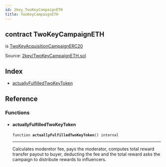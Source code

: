 ```yaml
---
id: 2key_TwoKeyCampaignETH
title: TwoKeyCampaignETH
---
```


<div class="contract-doc"><div class="contract"><h2 class="contract-header"><span class="contract-kind">contract</span> TwoKeyCampaignETH</h2><p class="base-contracts"><span>is</span> <a href="2key_TwoKeyAcquisitionCampaignERC20.html">TwoKeyAcquisitionCampaignERC20</a></p><div class="source">Source: <a href="git+https://github.com/2keynet/web3-alpha/blob/v0.0.1/contracts/2key/TwoKeyCampaignETH.sol" target="_blank">2key/TwoKeyCampaignETH.sol</a></div></div><div class="index"><h2>Index</h2><ul><li><a href="2key_TwoKeyCampaignETH.html#actuallyFulfilledTwoKeyToken">actuallyFulfilledTwoKeyToken</a></li></ul></div><div class="reference"><h2>Reference</h2><div class="functions"><h3>Functions</h3><ul><li><div class="item function"><span id="actuallyFulfilledTwoKeyToken" class="anchor-marker"></span><h4 class="name">actuallyFulfilledTwoKeyToken</h4><div class="body"><code class="signature">function <strong>actuallyFulfilledTwoKeyToken</strong><span>() </span><span>internal </span></code><hr/><div class="description"><p>Calculates moderetor fee, pays the moderator, computes total reward transfer payout to buyer, deducting the fee and the total reward asks the campaign to distribute rewards to influencers.</p></div></div></div></li></ul></div></div></div>

